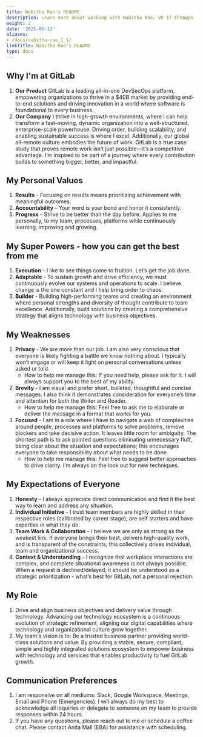 ```yaml
---
title: Nabitha Rao's README
description: Learn more about working with Nabitha Rao, VP IT EntApps
weight: 2
date: '2025-06-12'
aliases:
- /docs/nabitha-rao_1_1/
linkTitle: Nabitha Rao's README
type: docs
---
```


## Why I'm at GitLab

1. **Our Product** GitLab is a leading all-in-one DevSecOps platform, empowering organizations to thrive in a $40B market by providing end-to-end solutions and driving innovation in a world where software is foundational to every business.
1. **Our Company** I thrive in high-growth environments, where I can help transform a fast-moving, dynamic organization into a well-structured, enterprise-scale powerhouse. Driving order, building scalability, and enabling sustainable success is where I excel. Additionally, our global all-remote culture embodies the future of work. GitLab is a true case study that proves remote work isn’t just possible—it’s a competitive advantage. I’m inspired to be part of a journey where every contribution builds to something bigger, better, and impactful.

## My Personal Values

1. **Results** - Focusing on results means prioritizing achievement with meaningful outcomes.
1. **Accountability** - Your word is your bond and honor it consistently.
1. **Progress** - Strive to be better than the day before. Applies to me personally, to my team, processes, platforms while continuously learning, improving and growing.

## My Super Powers - how you can get the best from me

1. **Execution** -  I like to see things come to fruition. Let’s get the job done.
1. **Adaptable** - To sustain growth and drive efficiency, we must continuously evolve our systems and operations to scale. I believe change is the one constant and I help bring order to chaos.
1. **Builder** - Building high-performing teams and creating an environment where personal strengths and diversity of thought contribute to team excellence. Additionally, build solutions by creating a comprehensive strategy that aligns technology with business objectives.

## My Weaknesses

1. **Privacy** - We are more than our job. I am also very conscious that everyone is likely fighting a battle we know nothing about. I typically won’t engage or will keep it light on personal conversations unless asked or told.
    - How to help me manage this: If you need help, please ask for it. I will always support you to the best of my ability.
1. **Brevity** - I am visual and prefer short, bulleted, thoughtful and concise messages. I also think it demonstrates consideration for everyone’s time and attention for both the Writer and Reader.
    - How to help me manage this: Feel free to ask me to elaborate or deliver the message in a format that works for you.
1. **Focused** - I am in a role where I have to navigate a web of complexities around people, processes and platforms to solve problems, remove blockers and take decisive action. It leaves little room for ambiguity. The shortest path is to ask pointed questions eliminating unnecessary fluff, being clear about the situation and expectations; this encourages everyone to take responsibility about what needs to be done.
    - How to help me manage this: Feel free to suggest better approaches to drive clarity. I’m always on the look out for new techniques.

## My Expectations of Everyone

1. **Honesty** - I always appreciate direct communication and find it the best way to learn and address any situation.
1. **Individual Initiative** - I trust team members are highly skilled in their respective roles (calibrated by career stage); are self starters and have expertise in what they do.
1. **Team Work & Collaboration** - I believe we are only as strong as the weakest link. If everyone brings their best, delivers high-quality work, and is transparent of the constraints, this collectively drives individual, team and organizational success.
1. **Context & Understanding** - I recognize that workplace interactions are complex, and complete situational awareness is not always possible. When a request is declined/delayed, it should be understood as a strategic prioritization - what’s best for GitLab, not a personal rejection.

## My Role

1. Drive and align business objectives and delivery value through technology. Advancing our technology ecosystem is a continuous evolution of strategic refinement, aligning our digital capabilities where technology and organizational culture grow together. 
1. My team's vision is to: Be a trusted business partner providing world-class solutions and value. By providing a stable, secure, compliant, simple and highly integrated solutions ecosystem to empower business with technology and services that enables productivity to fuel GitLab growth.

## Communication Preferences

1. I am responsive on all mediums: Slack, Google Workspace, Meetings, Email and Phone (Emergencies).  I will always do my best to acknowledge all inquiries or delegate to someone on my team to provide responses within 24 hours. 
1. If you have any questions, please reach out to me or schedule a coffee chat. Please contact Anita Mall (EBA) for assistance with scheduling.
